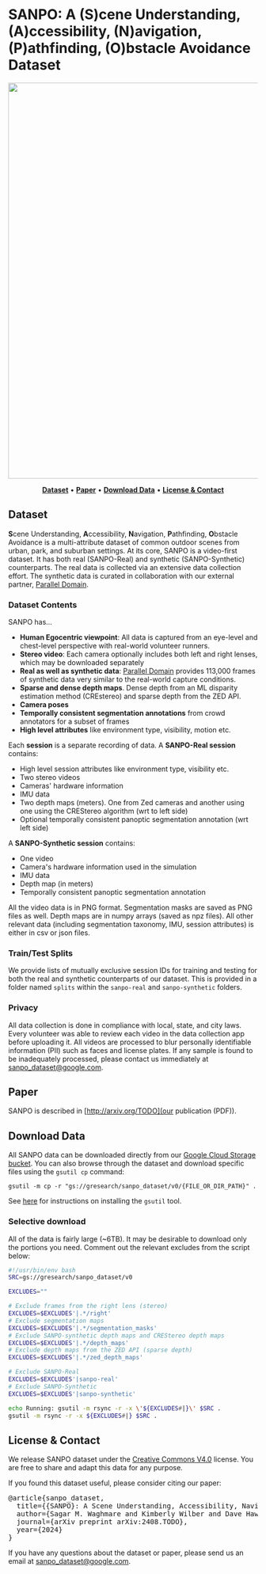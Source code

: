 
# SANPO: A (S)cene Understanding, (A)ccessibility, (N)avigation, (P)athfinding, (O)bstacle Avoidance Dataset

<div align="center">

<p align="center">
<img src="res/sanpo.gif" width="800px">
</p>

<p align="center">
<a href="#dataset"><b>Dataset</b></a> •
<a href="https://arxiv.org/pdf/2103.03375.pdf"><b>Paper</b></a> •
<a href="#download-data"><b>Download Data</b></a> •
<a href="#license--contact"><b>License & Contact</b></a>
</p>

</div>

## Dataset
**S**cene Understanding, **A**ccessibility, **N**avigation, **P**athfinding,
**O**bstacle Avoidance is a multi-attribute dataset of common outdoor scenes
from urban, park, and suburban settings. At its core, SANPO is a video-first
dataset. It has both real (SANPO-Real) and synthetic (SANPO-Synthetic)
counterparts. The real data is collected via an extensive data collection
effort. The synthetic data is curated in collaboration with our external
partner, [Parallel Domain](https://paralleldomain.com/).

### Dataset Contents
SANPO has...
* **Human Egocentric viewpoint**: All data is captured from an eye-level and chest-level perspective with real-world volunteer runners.
* **Stereo video**: Each camera optionally includes both left and right lenses, which may be downloaded separately
* **Real as well as synthetic data**: [Parallel Domain](https://paralleldomain.com) provides 113,000 frames of synthetic data very similar to the real-world capture conditions.
* **Sparse and dense depth maps**. Dense depth from an ML disparity estimation method (CREstereo) and sparse depth from the ZED API.
* **Camera poses**
* **Temporally consistent segmentation annotations** from crowd annotators for a subset of frames
* **High level attributes** like environment type, visibility, motion etc.

Each **session** is a separate recording of data.  A **SANPO-Real session** contains:
- High level session attributes like environment type, visibility etc.
- Two stereo videos
- Cameras' hardware information
- IMU data
- Two depth maps (meters). One from Zed cameras and another using one using the CREStereo algorithm (wrt to left side)
- Optional temporally consistent panoptic segmentation annotation (wrt left side)

A **SANPO-Synthetic session** contains:

- One video
- Camera's hardware information used in the simulation
- IMU data
- Depth map (in meters)
- Temporally consistent panoptic segmentation annotation

All the video data is in PNG format.
Segmentation masks are saved as PNG files as well.
Depth maps are in numpy arrays (saved as npz files).
All other relevant data
(including segmentation taxonomy, IMU, session attributes)
is either in csv or json files.

### Train/Test Splits
We provide lists of mutually exclusive session IDs for training and testing
for both the real and synthetic counterparts of our dataset. This is provided
in a folder named `splits` within the `sanpo-real` and `sanpo-synthetic`
folders.

### Privacy
All data collection is done in compliance with local, state, and city laws.
Every volunteer was able to review each video in the data collection app before
uploading it. All videos are processed to blur personally identifiable
information (PII) such as faces and license plates. If any sample is found to be
inadequately processed, please contact us immediately at <a href="mailto:sanpo_dataset@google.com">sanpo_dataset@google.com</a>.

## Paper
SANPO is described in [http://arxiv.org/TODO](our publication (PDF)).

## Download Data
All SANPO data can be downloaded directly from our [Google Cloud Storage bucket](https://console.cloud.google.com/storage/browser/gresearch/sanpo_dataset/v0).
You can also browse through the dataset and download specific files using the `gsutil cp` command:
```
gsutil -m cp -r "gs://gresearch/sanpo_dataset/v0/{FILE_OR_DIR_PATH}" .
```
See [here](https://cloud.google.com/storage/docs/gsutil) for instructions on installing the `gsutil` tool.

### Selective download
All of the data is fairly large (~6TB). It may be desirable to download
only the portions you need. Comment out the relevant excludes from the
script below:

```bash
#!/usr/bin/env bash
SRC=gs://gresearch/sanpo_dataset/v0

EXCLUDES=""

# Exclude frames from the right lens (stereo)
EXCLUDES=$EXCLUDES'|.*/right'
# Exclude segmentation maps
EXCLUDES=$EXCLUDES'|.*/segmentation_masks'
# Exclude SANPO-synthetic depth maps and CREStereo depth maps
EXCLUDES=$EXCLUDES'|.*/depth_maps'
# Exclude depth maps from the ZED API (sparse depth)
EXCLUDES=$EXCLUDES'|.*/zed_depth_maps'

# Exclude SANPO-Real
EXCLUDES=$EXCLUDES'|sanpo-real'
# Exclude SANPO-Synthetic
EXCLUDES=$EXCLUDES'|sanpo-synthetic'

echo Running: gsutil -m rsync -r -x \'${EXCLUDES#|}\' $SRC .
gsutil -m rsync -r -x ${EXCLUDES#|} $SRC .
```

## License & Contact
We release SANPO dataset under the <a href="https://creativecommons.org/licenses/by/4.0/">Creative Commons V4.0</a> license. You are free to share and adapt this data for any purpose.

If you found this dataset useful, please consider citing our paper:

<pre>
@article{sanpo_dataset,
  title={&#123;SANPO&#125;: A Scene Understanding, Accessibility, Navigation, Pathfinding, Obstacle Avoidance Dataset},
  author={Sagar M. Waghmare and Kimberly Wilber and Dave Hawkey and Mikhail Sirotenko and Xuan Yang and Matthew Wilson and Stephanie Debats  and Cattalyya Nuengsigkapian and Astuti Sharma and Lars Pandikow and Huisheng Wang and Hartwig Adam},
  journal={arXiv preprint arXiv:2408.TODO},
  year={2024}
}
</pre>

If you have any questions about the dataset or paper, please send us an email at <a href="mailto:sanpo_dataset@google.com">sanpo_dataset@google.com</a>.


